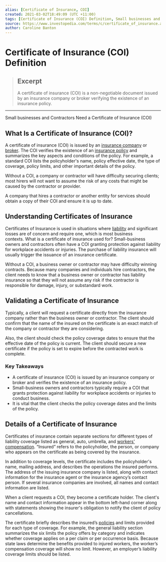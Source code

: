 ```yaml
---
alias: [Certificate of Insurance, COI]
created: 2021-03-02T18:49:09 (UTC +11:00)
tags: [Certificate of Insurance (COI) Definition, Small businesses and Contractors Need a Certificate of Insurance (COI)]
source: https://www.investopedia.com/terms/c/certificate_of_insurance.asp
author: Caroline Banton
---
```


# Certificate of Insurance (COI) Definition

> ## Excerpt
> A certificate of insurance (COI) is a non-negotiable document issued by an insurance company or broker verifying the existence of an insurance policy.

---

Small businesses and Contractors Need a Certificate of Insurance (COI)
## What Is a Certificate of Insurance (COI)?

A certificate of insurance (COI) is issued by an [insurance company](https://www.investopedia.com/articles/active-trading/111314/top-10-insurance-companies-metrics.asp) or [broker](https://www.investopedia.com/terms/b/broker.asp). The COI verifies the existence of an [insurance policy](https://www.investopedia.com/insurance/insurance-policies-you-dont-need/) and summarizes the key aspects and conditions of the policy. For example, a standard COI lists the policyholder's name, policy effective date, the type of coverage, policy limits, and other important details of the policy.

Without a COI, a company or contractor will have difficulty securing clients; most hirers will not want to assume the risk of any costs that might be caused by the contractor or provider.

A company that hires a contractor or another entity for services should obtain a copy of their COI and ensure it is up to date.

## Understanding Certificates of Insurance

Certificates of Insurance is used in situations where [liability](https://www.investopedia.com/terms/l/liability.asp) and significant losses are of concern and require one, which is most business contexts. What is a certificate of insurance used for? Small-business owners and contractors often have a COI granting protection against liability for workplace accidents or injuries. The purchase of liability insurance will usually trigger the issuance of an insurance certificate.

Without a COI, a business owner or contractor may have difficulty winning contracts. Because many companies and individuals hire contractors, the client needs to know that a business owner or contractor has liability insurance so that they will not assume any risk if the contractor is responsible for damage, injury, or substandard work.

## Validating a Certificate of Insurance

Typically, a client will request a certificate directly from the insurance company rather than the business owner or contractor. The client should confirm that the name of the insured on the certificate is an exact match of the company or contractor they are considering.

Also, the client should check the policy coverage dates to ensure that the effective date of the policy is current. The client should secure a new certificate if the policy is set to expire before the contracted work is complete.

### Key Takeaways

-   A certificate of insurance (COI) is issued by an insurance company or broker and verifies the existence of an insurance policy.
-   Small-business owners and contractors typically require a COI that grants protection against liability for workplace accidents or injuries to conduct business.
-   It is vital that the client checks the policy coverage dates and the limits of the policy.

## Details of a Certificate of Insurance

Certificates of insurance contain separate sections for different types of liability coverage listed as general, auto, umbrella, and [workers' compensation](https://www.investopedia.com/terms/w/workers-compensation.asp). “Insured” refers to the policyholder, the person, or company who appears on the certificate as being covered by the insurance.

In addition to coverage levels, the certificate includes the policyholder's name, mailing address, and describes the operations the insured performs. The address of the issuing insurance company is listed, along with contact information for the insurance agent or the insurance agency’s contact person. If several insurance companies are involved, all names and contact information are listed.

When a client requests a COI, they become a certificate holder. The client's name and contact information appear in the bottom left-hand corner along with statements showing the insurer's obligation to notify the client of policy cancellations.

The certificate briefly describes the insured’s [policies](https://www.investopedia.com/articles/personal-finance/102015/how-compare-permanent-life-insurance-policies.asp) and limits provided for each type of coverage. For example, the general liability section summarizes the six limits the policy offers by category and indicates whether coverage applies on a per claim or per occurrence basis. Because state laws determine the benefits provided to injured workers, the worker’s compensation coverage will show no limit. However, an employer’s liability coverage limits should be listed.
